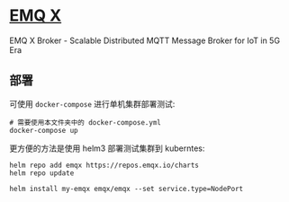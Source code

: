 # [EMQ X](https://github.com/emqx/emqx)

EMQ X Broker - Scalable Distributed MQTT Message Broker for IoT in 5G Era

## 部署

可使用 `docker-compose` 进行单机集群部署测试:

```shell
# 需要使用本文件夹中的 docker-compose.yml
docker-compose up 
```

更方便的方法是使用 helm3 部署测试集群到 kuberntes:

```shell
helm repo add emqx https://repos.emqx.io/charts
helm repo update

helm install my-emqx emqx/emqx --set service.type=NodePort
```
